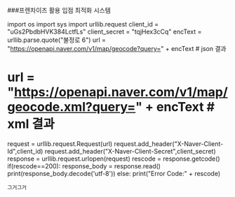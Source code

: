 ###프렌차이즈 활용 입점 최적화 시스템



import os
import sys
import urllib.request
client_id = "uGs2PbdbHVK384LctfLs"
client_secret = "tqjHex3cCq"
encText = urllib.parse.quote("불정로 6")
url = "https://openapi.naver.com/v1/map/geocode?query=" + encText # json 결과
# url = "https://openapi.naver.com/v1/map/geocode.xml?query=" + encText # xml 결과
request = urllib.request.Request(url)
request.add_header("X-Naver-Client-Id",client_id)
request.add_header("X-Naver-Client-Secret",client_secret)
response = urllib.request.urlopen(request)
rescode = response.getcode()
if(rescode==200):
    response_body = response.read()
    print(response_body.decode('utf-8'))
else:
    print("Error Code:" + rescode)




```
그거그거 
```